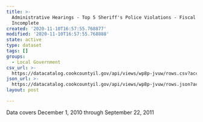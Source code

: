 ```yaml
---
title: >-
  Administrative Hearings - Top 5 Sheriff's Police Violations - Fiscal Year 2011
  Incomplete
created: '2020-11-10T16:57:55.768877'
modified: '2020-11-10T16:57:55.768888'
state: active
type: dataset
tags: []
groups:
  - Local Government
csv_url: >-
  https://datacatalog.cookcountyil.gov/api/views/wp8p-jvuw/rows.csv?accessType=DOWNLOAD
json_url: >-
  https://datacatalog.cookcountyil.gov/api/views/wp8p-jvuw/rows.json?accessType=DOWNLOAD
layout: post

---
```

Data covers December 1, 2010 through September 22, 2011
